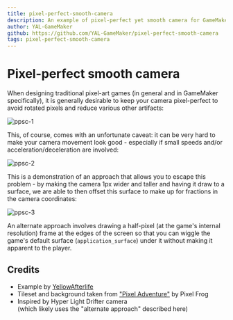 ```yaml
---
title: pixel-perfect-smooth-camera
description: An example of pixel-perfect yet smooth camera for GameMaker Studio 2
author: YAL-GameMaker
github: https://github.com/YAL-GameMaker/pixel-perfect-smooth-camera
tags: pixel-perfect-smooth-camera
---
```

# Pixel-perfect smooth camera

When designing traditional pixel-art games (in general and in GameMaker specifically), it is generally desirable to keep your camera pixel-perfect to avoid rotated pixels and reduce various other artifacts:

![ppsc-1](https://user-images.githubusercontent.com/731492/101706746-77887580-3a92-11eb-9add-2a8d59bc1fb9.gif)

This, of course, comes with an unfortunate caveat: it can be very hard to make your camera movement look good - especially if small speeds and/or acceleration/deceleration are involved:

![ppsc-2](https://user-images.githubusercontent.com/731492/101706719-650e3c00-3a92-11eb-996e-db442a774b89.gif)

This is a demonstration of an approach that allows you to escape this problem - by making the camera 1px wider and taller and having it draw to a surface, we are able to then offset this surface to make up for fractions in the camera coordinates:

![ppsc-3](https://user-images.githubusercontent.com/731492/101706727-69d2f000-3a92-11eb-9c4b-10e3f93a061a.gif)

An alternate approach involves drawing a half-pixel (at the game's internal resolution) frame at the edges of the screen so that you can wiggle the game's default surface (`application_surface`) under it without making it apparent to the player.

## Credits

* Example by [YellowAfterlife](https://yal.cc)
* Tileset and background taken from ["Pixel Adventure"](https://opengameart.org/content/pixel-adventure-1) by Pixel Frog
* Inspired by Hyper Light Drifter camera  
  (which likely uses the "alternate approach" described here)
    